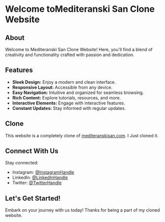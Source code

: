 # Welcome toMediteranski San Clone Website

## About

Welcome to Mediteranski San Clone Website! Here, you'll find a blend of creativity and functionality crafted with passion and dedication.

## Features

- **Sleek Design:** Enjoy a modern and clean interface.
- **Responsive Layout:** Accessible from any device.
- **Easy Navigation:** Intuitive and organized for seamless browsing.
- **Rich Content:** Explore tutorials, resources, and more.
- **Interactive Elements:** Engage with interactive features.
- **Constant Updates:** Stay informed with regular updates.

## Clone

This website is a completely clone of [mediteranskisan.com](https://www.mediteranskisan.com/). I Just cloned it.

## Connect With Us

Stay connected:

- Instagram: [@InstagramHandle](https://www.instagram.com/the_cryptic_coder?igsh=MWVoMGZ2YXN3a2s5dg==)
- LinkedIn: [@LinkedInHandle](https://www.linkedin.com/in/aadil-khan-5461a1251?utm_source=share&utm_campaign=share_via&utm_content=profile&utm_medium=android_app)
- Twitter: [@TwitterHandle](https://x.com/Aadilkh56202234?t=prO8voI6956DhCME7u6-yA&s=09)

## Let's Get Started!

Embark on your journey with us today! Thanks for being a part of my cloned website.
